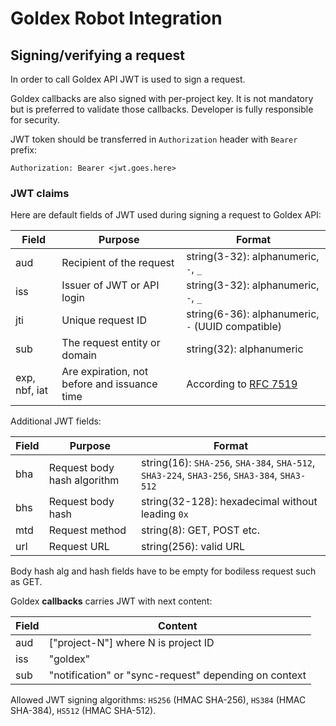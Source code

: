# Goldex Robot Integration

## Signing/verifying a request

In order to call Goldex API JWT is used to sign a request.

Goldex callbacks are also signed with per-project key.
It is not mandatory but is preferred to validate those callbacks.
Developer is fully responsible for security.

JWT token should be transferred in `Authorization` header with `Bearer` prefix:

```text
Authorization: Bearer <jwt.goes.here>
```

### JWT claims

Here are default fields of JWT used during signing a request to Goldex API:

| Field | Purpose | Format |
| --- | --- | --- |
| aud | Recipient of the request | string(3-32): alphanumeric, `-`, `_` |
| iss | Issuer of JWT or API login | string(3-32): alphanumeric, `-`, `_` |
| jti | Unique request ID | string(6-36): alphanumeric, `-` (UUID compatible) |
| sub | The request entity or domain | string(32): alphanumeric |
| exp, nbf, iat | Are expiration, not before and issuance time | According to [RFC 7519](https://datatracker.ietf.org/doc/html/rfc7519#section-4.1.5) |

Additional JWT fields:

| Field | Purpose | Format |
| --- | --- | --- |
| bha | Request body hash algorithm | string(16): `SHA-256`, `SHA-384`, `SHA-512`, `SHA3-224`, `SHA3-256`, `SHA3-384`, `SHA3-512` |
| bhs | Request body hash | string(32-128): hexadecimal without leading `0x` |
| mtd | Request method | string(8): GET, POST etc. |
| url | Request URL | string(256): valid URL |

Body hash alg and hash fields have to be empty for bodiless request such as GET.

Goldex **callbacks** carries JWT with next content:

| Field | Content |
| --- | --- |
| aud | ["project-N"] where N is project ID |
| iss | "goldex" |
| sub | "notification" or "sync-request" depending on context |

Allowed JWT signing algorithms: `HS256` (HMAC SHA-256), `HS384` (HMAC SHA-384), `HS512` (HMAC SHA-512).

